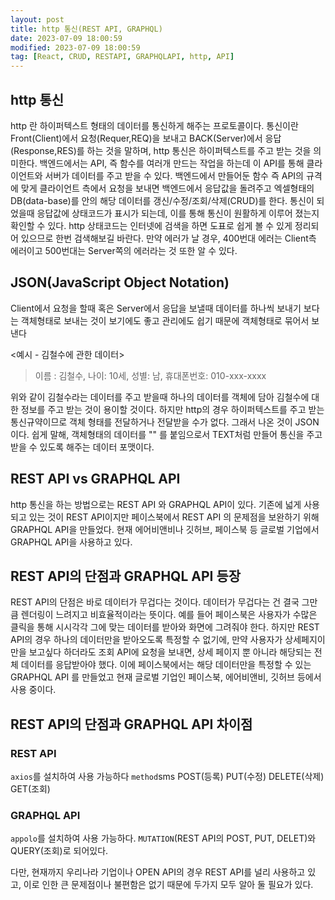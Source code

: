 ```yaml
---
layout: post
title: http 통신(REST API, GRAPHQL)
date: 2023-07-09 18:00:59
modified: 2023-07-09 18:00:59
tag: [React, CRUD, RESTAPI, GRAPHQLAPI, http, API]
---
```


## http 통신

http 란 하이퍼텍스트 형태의 데이터를 통신하게 해주는 프로토콜이다. 통신이란 Front(Client)에서 요청(Requer,REQ)을 보내고 BACK(Server)에서 응답(Response,RES)를 하는 것을 말하며, http 통신은 하이퍼텍스트를 주고 받는 것을 의미한다. 백엔드에서는 API, 즉 함수를 여러개 만드는 작업을 하는데 이 API를 통해 클라이언트와 서버가 데이터를 주고 받을 수 있다. 백엔드에서 만들어둔 함수 즉 API의 규격에 맞게 클라이언트 측에서 요청을 보내면 백엔드에서 응답값을 돌려주고 엑셀형태의 DB(data-base)를 안의 해당 데이터를 갱신/수정/조회/삭제(CRUD)를 한다. 통신이 되었을때 응답값에 상태코드가 표시가 되는데, 이를 통해 통신이 원활하게 이루어 졌는지 확인할 수 있다. http 상태코드는 인터넷에 검색을 하면 도표로 쉽게 볼 수 있게 정리되어 있으므로 한번 검색해보길 바란다. 만약 에러가 날 경우, 400번대 에러는 Client측 에러이고 500번대는 Server쪽의 에러라는 것 또한 알 수 있다.

## JSON(JavaScript Object Notation)

Client에서 요청을 할때 혹은 Server에서 응답을 보낼때 데이터를 하나씩 보내기 보다는 객체형태로 보내는 것이 보기에도 좋고 관리에도 쉽기 때문에 객체형태로 묶어서 보낸다

<예시 - 김철수에 관한 데이터>

> 이름 : 김철수, 나이: 10세, 성별: 남, 휴대폰번호: 010-xxx-xxxx

위와 같이 김철수라는 데이터를 주고 받을때 하나의 데이터를 객체에 담아 김철수에 대한 정보를 주고 받는 것이 용이할 것이다. 하지만 http의 경우 하이퍼텍스트를 주고 받는 통신규약이므로 객체 형태를 전달하거나 전달받을 수가 없다. 그래서 나온 것이 JSON 이다. 쉽게 말해, 객체형태의 데이터를 "" 를 붙임으로서 TEXT처럼 만들어 통신을 주고 받을 수 있도록 해주는 데이터 포맷이다.

## REST API vs GRAPHQL API

http 통신을 하는 방법으로는 REST API 와 GRAPHQL API이 있다. 기존에 넓게 사용되고 있는 것이 REST API이지만 페이스북에서 REST API 의 문제점을 보완하기 위해 GRAPHQL API을 만들었다. 현재 에어비앤비나 깃허브, 페이스북 등 글로벌 기업에서 GRAPHQL API을 사용하고 있다.

## REST API의 단점과 GRAPHQL API 등장

REST API의 단점은 바로 데이터가 무겁다는 것이다. 데이터가 무겁다는 건 결국 그만큼 렌더링이 느려지고 비효율적이라는 뜻이다. 예를 들어 페이스북은 사용자가 수많은 클릭을 통해 시시각각 그에 맞는 데이터를 받아와 화면에 그려줘야 한다. 하지만 REST API의 경우 하나의 데이터만을 받아오도록 특정할 수 없기에, 만약 사용자가 상세페지이만을 보고싶다 하더라도 조회 API에 요청을 보내면, 상세 페이지 뿐 아니라 해당되는 전체 데이터를 응답받아야 했다. 이에 페이스북에서는 해당 데이터만을 특정할 수 있는 GRAPHQL API 를 만들었고 현재 글로벌 기업인 페이스북, 에어비앤비, 깃허브 등에서 사용 중이다.

## REST API의 단점과 GRAPHQL API 차이점

### REST API

`axios`를 설치하여 사용 가능하다
`method`sms POST(등록) PUT(수정) DELETE(삭제) GET(조회)

### GRAPHQL API

`appolo`를 설치하여 사용 가능하다.
`MUTATION`(REST API의 POST, PUT, DELET)와 QUERY(조회)로 되어있다.

다만, 현재까지 우리나라 기업이나 OPEN API의 경우 REST API를 널리 사용하고 있고, 이로 인한 큰 문제점이나 불편함은 없기 때문에 두가지 모두 알아 둘 필요가 있다.
